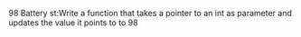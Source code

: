 98 Battery st:Write a function that takes a pointer to an int as parameter and updates the value it points to to 98
